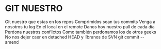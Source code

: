 # GIT NUESTRO
Git nuestro que estas en los repos
Comprimidos sean tus commits
Venga a nosotros tu log
En el local en el remote
Danos hoy nuestro pull de cada día
Perdona nuestros conflictos
Como también perdonamos los de otros geeks
No nos dejer caer en detached HEAD
y líbranos de SVN
git commit --amend
